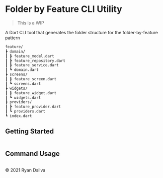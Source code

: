 # Folder by Feature CLI Utility

> This is a WIP

A Dart CLI tool that generates the folder structure for the folder-by-feature pattern

```md
feature/
┣ domain/
┃ ┣ feature_model.dart
┃ ┣ feature_repository.dart
┃ ┣ feature_service.dart
┃ ┗ domain.dart
┣ screens/
┃ ┣ feature_screen.dart
┃ ┗ screens.dart
┣ widgets/
┃ ┣ feature_widget.dart
┃ ┗ widgets.dart
┣ providers/
┃ ┣ feature_provider.dart
┃ ┗ providers.dart
┗ index.dart
```

## Getting Started

```sh

```

## Command Usage
```sh

```

&copy; 2021 Ryan Dsilva